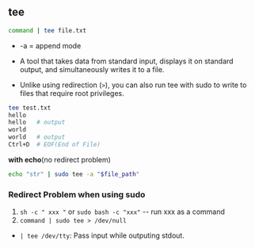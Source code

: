 ## tee

```bash
command | tee file.txt
```
* -a = append mode

* A tool that takes data from standard input, displays it on standard output, and simultaneously writes it to a file.
* Unlike using redirection (`>`), you can also run tee with sudo to write to files that require root privileges.

```bash
tee test.txt
hello
hello   # output
world
world   # output
Ctrl+D  # EOF(End of File)
```

**with echo**(no redirect problem)
```bash
echo "str" | sudo tee -a "$file_path"
```
### Redirect Problem when using sudo

1. `sh -c " xxx "` or `sudo bash -c "xxx"`  -- run xxx as a command
2. `command | sudo tee > /dev/null`


* `| tee /dev/tty`: Pass input while outputing stdout.
